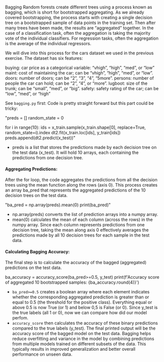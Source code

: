 Bagging
Random forests create different trees using a process known as bagging, which is short for bootstrapped aggregating. As we already covered bootstrapping, the process starts with creating a single decision tree on a bootstrapped sample of data points in the training set. Then after many trees have been made, the results are “aggregated” together. In the case of a classification task, often the aggregation is taking the majority vote of the individual classifiers. For regression tasks, often the aggregation is the average of the individual regressors.

We will dive into this process for the cars dataset we used in the previous exercise. The dataset has six features:

buying: car price as a categorical variable: “vhigh”, “high”, “med”, or “low”
maint: cost of maintaining the car; can be “vhigh”, “high”, “med”, or “low”.
doors: number of doors; can be “2”, “3”, “4”, “5more”.
persons: number of people the car can hold; can be “2”, “4”, or “more”.
lugboot: size of the trunk; can be “small”, “med”, or “big”.
safety: safety rating of the car; can be “low”, “med”, or “high”

See `bagging.py` first:
Code is pretty straight forward but this part could be tricky:

"preds = []
random_state = 0

for i in range(10):
    ids = x_train.sample(x_train.shape[0], replace=True, random_state=i).index
    dt2.fit(x_train.loc[ids], y_train[ids])
    preds.append(dt2.predict(x_test))"


- preds is a list that stores the predictions made by each decision tree on the test data (x_test). It will hold 10 arrays, each containing the predictions from one decision tree.

#### Aggregating Predictions:
After the for loop, the code aggregates the predictions from all the decision trees using the mean function along the rows (axis 0). This process creates an array ba_pred that represents the aggregated predictions of the 10 decision trees on the test data.

"ba_pred = np.array(preds).mean(0)
print(ba_pred)"

- np.array(preds) converts the list of prediction arrays into a numpy array.
- mean(0) calculates the mean of each column (across the rows) in the numpy array. Since each column represents predictions from one decision tree, taking the mean along axis 0 effectively averages the predictions made by all 10 decision trees for each sample in the test data.

#### Calculating Bagging Accuracy:
The final step is to calculate the accuracy of the bagged (aggregated) predictions on the test data.

ba_accuracy = accuracy_score(ba_pred>=0.5, y_test)
print(f'Accuracy score of aggregated 10 bootstrapped samples: {ba_accuracy.round(4)}')

- `ba_pred>=0.5` creates a boolean array where each element indicates whether the corresponding aggregated prediction is greater than or equal to 0.5 (the threshold for the positive class). Everything equal or above 0.5 is now True (or 1) and below 0,5 is False (or 0). Since y_test is the true labels (all 1 or 0), now we can compare how did our model perfom. 
- `accuracy_score` then calculates the accuracy of these binary predictions compared to the true labels (y_test).
The final printed output will be the accuracy score of the bagged model on the test data. Bagging helps reduce overfitting and variance in the model by combining predictions from multiple models trained on different subsets of the data. This typically results in improved generalization and better overall performance on unseen data.